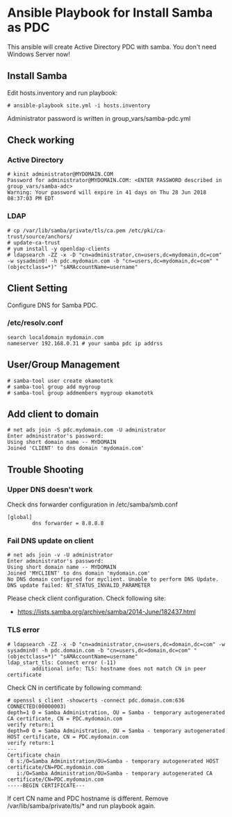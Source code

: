 # Ansible Playbook for Install Samba as PDC

This ansible will create Active Directory PDC with samba.
You don't need Windows Server now!

## Install Samba

Edit hosts.inventory and run playbook:

    # ansible-playbook site.yml -i hosts.inventory

Administrator password is written in group_vars/samba-pdc.yml

## Check working

### Active Directory

    # kinit administrator@MYDOMAIN.COM
    Password for administrator@MYDOMAIN.COM: <ENTER PASSWORD described in group_vars/samba-adc>
    Warning: Your password will expire in 41 days on Thu 28 Jun 2018 08:37:03 PM EDT

### LDAP

    # cp /var/lib/samba/private/tls/ca.pem /etc/pki/ca-trust/source/anchors/
    # update-ca-trust
    # yum install -y openldap-clients
    # ldapsearch -ZZ -x -D "cn=administrator,cn=users,dc=mydomain,dc=com" -w sysadmin0! -h pdc.mydomain.com -b "cn=users,dc=mydomain,dc=com" "(objectclass=*)" "sAMAccountName=username"

## Client Setting

Configure DNS for Samba PDC.

### /etc/resolv.conf

    search localdomain mydomain.com
    nameserver 192.168.0.31 # your samba pdc ip addrss

## User/Group Management

    # samba-tool user create okamototk
    # samba-tool group add mygroup
    # samba-tool group addmembers mygroup okamototk

## Add client to domain

    # net ads join -S pdc.mydomain.com -U administrator
    Enter administrator's password:
    Using short domain name -- MYDOMAIN
    Joined 'CLIENT' to dns domain 'mydomain.com'



## Trouble Shooting

### Upper DNS doesn't work

Check dns forwarder configuration in /etc/samba/smb.conf

    [global]
            dns forwarder = 8.8.8.8

### Fail DNS update on client

    # net ads join -v -U administrator
    Enter administrator's password:
    Using short domain name -- MYDOMAIN
    Joined 'MYCLIENT' to dns domain 'mydomain.com'
    No DNS domain configured for myclient. Unable to perform DNS Update.
    DNS update failed: NT_STATUS_INVALID_PARAMETER

Please check client configuration. Check following site:

* https://lists.samba.org/archive/samba/2014-June/182437.html

### TLS error 

    # ldapsearch -ZZ -x -D "cn=administrator,cn=users,dc=domain,dc=com" -w sysadmin0! -h pdc.domain.com -b "cn=users,dc=domain,dc=com" "(objectclass=*)" "sAMAccountName=username"
    ldap_start_tls: Connect error (-11)
            additional info: TLS: hostname does not match CN in peer certificate

Check CN in certificate by following command:

    # openssl s_client -showcerts -connect pdc.domain.com:636
    CONNECTED(00000003)
    depth=1 O = Samba Administration, OU = Samba - temporary autogenerated CA certificate, CN = PDC.mydomain.com
    verify return:1
    depth=0 O = Samba Administration, OU = Samba - temporary autogenerated HOST certificate, CN = PDC.mydomain.com
    verify return:1
    ---
    Certificate chain
     0 s:/O=Samba Administration/OU=Samba - temporary autogenerated HOST certificate/CN=PDC.mydomain.com
       i:/O=Samba Administration/OU=Samba - temporary autogenerated CA certificate/CN=PDC.mydomain.com
    -----BEGIN CERTIFICATE---

If cert CN name and PDC hostname is different. Remove /var/lib/samba/private/tls/* and run playbook again.